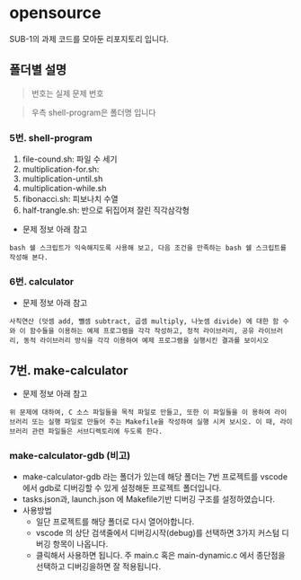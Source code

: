 # opensource

SUB-1의 과제 코드를 모아둔 리포지토리 입니다.

## 폴더별 설명
> 번호는 실제 문제 번호

> 우측 shell-program은 폴더명 입니다

### 5번. shell-program
1. file-cound.sh: 파일 수 세기
2. multiplication-for.sh: 
3. multiplication-until.sh
4. multiplication-while.sh
5. fibonacci.sh: 피보나치 수열
6. half-trangle.sh: 반으로 뒤집어져 잘린 직각삼각형

- 문제 정보 아래 참고
```
bash 쉘 스크립트가 익숙해지도록 사용해 보고, 다음 조건을 만족하는 bash 쉘 스크립트를 작성해 본다.
```

### 6번. calculator
- 문제 정보 아래 참고
```
사칙연산 (덧셈 add, 뺄셈 subtract, 곱셈 multiply, 나눗셈 divide) 에 대한 함 수와 이 함수들을 이용하는 예제 프로그램을 각각 작성하고, 정적 라이브러리, 공유 라이브러리, 동적 라이브러리 방식을 각각 이용하여 예제 프로그램을 실행시킨 결과를 보이시오
```

## 7번. make-calculator
- 문제 정보 아래 참고
```
위 문제에 대하여, C 소스 파일들을 목적 파일로 만들고, 또한 이 파일들을 이 용하여 라이브러리 또는 실행 파일로 만들어 주는 Makefile을 작성하여 실행 시켜 보시오. 이 때, 라이브러리 관련 파일들은 서브디렉토리에 두도록 한다.
```

### make-calculator-gdb (비고)
- make-calculator-gdb 라는 폴더가 있는데 해당 폴더는 7번 프로젝트를 vscode에서 gdb로 디버깅할 수 있게 설정해둔 프로젝트 폴더입니다.
- tasks.json과, launch.json 에 Makefile기반 디버깅 구조를 설정하였습니다.
- 사용방법
    - 일단 프로젝트를 해당 폴더로 다시 열어야합니다.
    - vscode 의 상단 검색줄에서 디버깅시작(debug)를 선택하면 3가지 커스텀 디버깅 항목이 나옵니다.
    - 클릭해서 사용하면 됩니다. 주 main.c 혹은 main-dynamic.c 에서 종단점을 선택하고 디버깅을하면 잘 적용됩니다.

